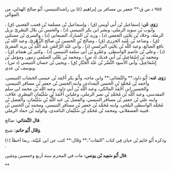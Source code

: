 ٩٥٥ د س ق:** جعفر بن مسافر بن إبراهيم (٤) بن راشدالتنيسي، أَبُو صالح الهذلي، من الموالي.

**رَوَى عَن:** إسماعيل بْن أَبي أويس (ق) ، وإسماعيل بْن مسلمة بْن قعنب القعنبي (ق) ، وأيوب بْن سويد الرملي، وبشر ابن بكر التنيسي (د) ، والحسن بْن بلال البَصْرِيّ نزيل الرملة، وخلاد بْن يَحْيَى الجعفي (د) ، وزيد بْن المبارك الصنعاني (د) ، والسري بْن مسكين (ق) ، وصاعد بْن عُبَيد الجزري (ق) ، وصالح بْن الحسين بْن صالح الزُّهْرِيّ، وعبد الله بْن نافع الصائغ، وعبد اللَّه بْن يَحْيَى البرلسي (د) ، وأبي عَبْد الرَّحْمَنِ عَبد اللَّهِ بْن يزيد المقرئ (د) ، وعلي بْن عاصم الواسطي، وعَمْرو بْن أَبي سلمة التنيسي (د) ، وكثير بْن هشام (ق) ، ومحمد بْن إِسْمَاعِيل بْن أَبي فديك (د س) ، ومحمد بْن يَعْلَى السلمي زنبور، ومؤمل بْن إِسْمَاعِيلَ، وأبي الأسود النَّضْر بْن عَبْد الْجَبَّارِ (ق) ، ويحيى بْن حسان التنيسي (د س) ، ويوسف بْن عدي.

**رَوَى عَنه:** أَبُو داود،** والنَّسَائي:** وابن ماجه، وأَبُو بكر أَحْمَد بْن عيسى الخشاب التنيسي، وأحمد بْن مُحَمَّدِ بْنِ الحسن البغدادي، وابنه الحسن بْن جعفر بْن مسافر التنيسي، والحسين ابن أَحْمَدَ المالكي، وعبد اللَّه بْن أَبي داود، وعبد الله بْن محمد ابن سلم المقدسي، وعبد اللَّه بْن مُحَمَّدِ بْنِ نصر الرملي، وعليابن أَحْمَدَ بْنِ سُلَيْمان المِصْرِي علاف، وابنه علي بْن جعفر بْن مسافر التنيسي، والفضل بْن عَبد اللَّهِ بْنِ سُلَيْمان، والفضل بْن مُحَمَّد الواسطي البلخي، وابنه مُحَمَّد بْن جعفر بْن مسافر التنيسي، ومحمد بْن الحسن بْن قتيبة العسقلاني، ومحمد بْن مُحَمَّدِ بْنِ سُلَيْمان الباغندي، والوليد بْن حماد الرملي.

**قال النَّسَائي:** صالح.

**وَقَال أَبُو حاتم:** شيخ.

وذكره أَبُو حَاتِم بْن حبان فِي كتاب "الثقات"،** وَقَال:** كتب عن ابن عُيَيْنَة، ربما أخطأ (١) .

**قال أَبُو سَعِيد بْن يونس:** مات في المحرم سنة أربع وخمسين ومئتين.

**